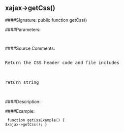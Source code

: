 ## xajax->getCss()

####Signature: public function getCss()

####Parameters:
<pre>

</pre>
####Source Comments:
<pre>

Return the CSS header code and file includes



return string


</pre>
####Description:


####Example:
<code><pre>
function getCssExample()
{
	$xajax->getCss();
}
</pre></code>